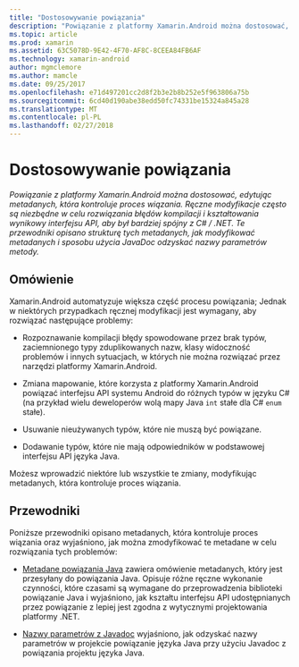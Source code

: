 ```yaml
---
title: "Dostosowywanie powiązania"
description: "Powiązanie z platformy Xamarin.Android można dostosować, edytując metadanych, która kontroluje proces wiązania. Ręczne modyfikacje często są niezbędne w celu rozwiązania błędów kompilacji i kształtowania wynikowy interfejsu API, aby był bardziej spójny z C# / .NET. Te przewodniki opisano strukturę tych metadanych, jak modyfikować metadanych i sposobu użycia JavaDoc odzyskać nazwy parametrów metody."
ms.topic: article
ms.prod: xamarin
ms.assetid: 63C5078D-9E42-4F70-AF8C-8CEEA84FB6AF
ms.technology: xamarin-android
author: mgmclemore
ms.author: mamcle
ms.date: 09/25/2017
ms.openlocfilehash: e71d497201cc2d8f2b3e2b8b252e5f963806a75b
ms.sourcegitcommit: 6cd40d190abe38edd50fc74331be15324a845a28
ms.translationtype: MT
ms.contentlocale: pl-PL
ms.lasthandoff: 02/27/2018
---
```

# <a name="customizing-bindings"></a>Dostosowywanie powiązania

_Powiązanie z platformy Xamarin.Android można dostosować, edytując metadanych, która kontroluje proces wiązania. Ręczne modyfikacje często są niezbędne w celu rozwiązania błędów kompilacji i kształtowania wynikowy interfejsu API, aby był bardziej spójny z C# / .NET. Te przewodniki opisano strukturę tych metadanych, jak modyfikować metadanych i sposobu użycia JavaDoc odzyskać nazwy parametrów metody._

<a name="overview" />

## <a name="overview"></a>Omówienie
 
Xamarin.Android automatyzuje większa część procesu powiązania; Jednak w niektórych przypadkach ręcznej modyfikacji jest wymagany, aby rozwiązać następujące problemy:

-   Rozpoznawanie kompilacji błędy spowodowane przez brak typów, zaciemnionego typy zduplikowanych nazw, klasy widoczność problemów i innych sytuacjach, w których nie można rozwiązać przez narzędzi platformy Xamarin.Android. 

-   Zmiana mapowanie, które korzysta z platformy Xamarin.Android powiązać interfejsu API systemu Android do różnych typów w języku C# (na przykład wielu deweloperów wolą mapy Java `int` stałe dla C# `enum` stałe).

-   Usuwanie nieużywanych typów, które nie muszą być powiązane. 

-   Dodawanie typów, które nie mają odpowiedników w podstawowej interfejsu API języka Java. 

Możesz wprowadzić niektóre lub wszystkie te zmiany, modyfikując metadanych, która kontroluje proces wiązania.

<a name="guides" />

## <a name="guides"></a>Przewodniki

Poniższe przewodniki opisano metadanych, która kontroluje proces wiązania oraz wyjaśniono, jak można zmodyfikować te metadane w celu rozwiązania tych problemów:

-   [Metadane powiązania Java](~/android/platform/binding-java-library/customizing-bindings/java-bindings-metadata.md) zawiera omówienie metadanych, który jest przesyłany do powiązania Java.
    Opisuje różne ręczne wykonanie czynności, które czasami są wymagane do przeprowadzenia biblioteki powiązanie Java i wyjaśniono, jak kształtu interfejsu API udostępnianych przez powiązanie z lepiej jest zgodna z wytycznymi projektowania platformy .NET.

-   [Nazwy parametrów z Javadoc](~/android/platform/binding-java-library/customizing-bindings/naming-parameters-with-javadoc.md) wyjaśniono, jak odzyskać nazwy parametrów w projekcie powiązanie języka Java przy użyciu Javadoc z powiązania projektu języka Java.


 

